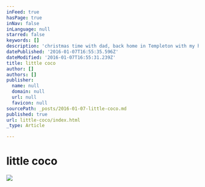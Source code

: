```yaml
---
inFeed: true
hasPage: true
inNav: false
inLanguage: null
starred: false
keywords: []
description: 'christmas time with dad, back home in Templeton with my holiday hoodie :)'
datePublished: '2016-01-07T16:55:35.596Z'
dateModified: '2016-01-07T16:55:31.239Z'
title: little coco
author: []
authors: []
publisher:
  name: null
  domain: null
  url: null
  favicon: null
sourcePath: _posts/2016-01-07-little-coco.md
published: true
url: little-coco/index.html
_type: Article

---
```

# little coco
![](https://the-grid-user-content.s3-us-west-2.amazonaws.com/a3f1ae4c-c0d4-41fd-a4a1-fbdb72c16f83.gif)